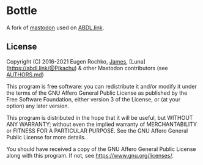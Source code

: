 # Bottle

A fork of [mastodon](https://github.com/mastodon/mastodon) used on [ABDL.link](https://abdl.link).

## License

Copyright (C) 2016-2021 Eugen Rochko, [James](https://abdl.link/@james), [Luna] (https://abdl.link/@Pikachu) & other Mastodon contributors (see [AUTHORS.md](AUTHORS.md))

This program is free software: you can redistribute it and/or modify it under the terms of the GNU Affero General Public License as published by the Free Software Foundation, either version 3 of the License, or (at your option) any later version.

This program is distributed in the hope that it will be useful, but WITHOUT ANY WARRANTY; without even the implied warranty of MERCHANTABILITY or FITNESS FOR A PARTICULAR PURPOSE. See the GNU Affero General Public License for more details.

You should have received a copy of the GNU Affero General Public License along with this program. If not, see <https://www.gnu.org/licenses/>.
